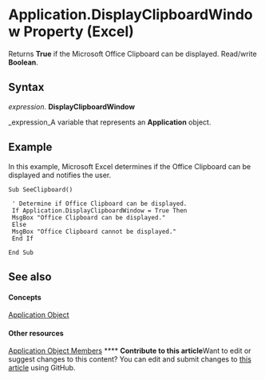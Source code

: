 
# Application.DisplayClipboardWindow Property (Excel)

Returns  **True** if the Microsoft Office Clipboard can be displayed. Read/write **Boolean**.


## Syntax

 _expression_. **DisplayClipboardWindow**

 _expression_A variable that represents an  **Application** object.


## Example

In this example, Microsoft Excel determines if the Office Clipboard can be displayed and notifies the user.


```
Sub SeeClipboard() 
 
 ' Determine if Office Clipboard can be displayed. 
 If Application.DisplayClipboardWindow = True Then 
 MsgBox "Office Clipboard can be displayed." 
 Else 
 MsgBox "Office Clipboard cannot be displayed." 
 End If 
 
End Sub
```


## See also


#### Concepts


 [Application Object](19b73597-5cf9-4f56-8227-b5211f657f6f.md)
#### Other resources


 [Application Object Members](4cb9ca42-8d07-cc9c-2d80-4eb9a5921e1e.md)
****   **Contribute to this article**Want to edit or suggest changes to this content? You can edit and submit changes to  [this article](https://github.com/jhershey00/VBA_Excel_Test/OpenXMLCon/articles/16686caf-39ed-90fa-4a61-92b3f825cc6c.md) using GitHub.

